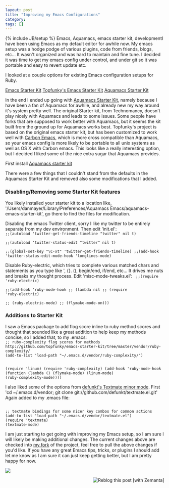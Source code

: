 ```yaml
---
layout: post
title: "Improving my Emacs Configurations"
category:
tags: []
---
```

{% include JB/setup %}
Emacs, Aquamacs, emacs starter kit, developmentI have been using Emacs as my default editor for awhile now. My emacs setup was a hodge podge of various plugins, code from friends, blogs, etc... It wasn't organized and was hard to maintain and fine tune. I decided it was time to get my emacs config under control, and under git so it was portable and easy to revert update etc.

I looked at a couple options for existing Emacs configuration setups for Ruby.

<a href="http://github.com/technomancy/emacs-starter-kit">Emacs Starter Kit</a>
<a href="http://github.com/topfunky/emacs-starter-kit">Topfunky's Emacs Starter Kit</a>
<a href="http://github.com/walter/aquamacs-emacs-starter-kit">Aquamacs Starter Kit</a>

In the end I ended up going with <a href="http://github.com/walter/aquamacs-emacs-starter-kit">Aquamacs Starter Kit</a>, namely because I have been a fan of Aquamacs for awhile, and already new my way around it's system pretty well. The original Starter kit, from Technomancy, doesn't play nicely with Aquamacs and leads to some issues. Some people have forks that are supposed to work better with Aquamacs, but it seems the kit built from the ground up for Aquamacs works best. Topfunky's project is based on the original emacs starter kit, but has been customized to work well with <a href="http://www.apple.com/downloads/macosx/unix_open_source/carbonemacspackage.html">Carbon Emacs</a>, which is more cross compatible than Aquamacs, so your emacs config is more likely to be portable to all unix systems as well as OS X with Carbon emacs. This looks like a really interesting option, but I decided I liked some of the nice extra sugar that Aquamacs provides. 

First install <a href="http://github.com/walter/aquamacs-emacs-starter-kit">Aquamacs starter kit</a>

There were a few things that I couldn't stand from the defaults in the Aquamacs Starter Kit and removed also some modifications that I added. 

<h3>Disabling/Removing some Starter Kit features</h3>

You likely installed your starter kit to a location like, '/Users/danmayer/Library/Preferences/Aquamacs Emacs/aquamacs-emacs-starter-kit', go there to find the files for modification. 

Disabling the emacs Twitter client, sorry I like my twitter to be entirely separate from my dev environment. 
Then edit 'init.el':
<code>
;;(autoload 'twitter-get-friends-timeline "twitter" nil t)	
;;(autoload 'twitter-status-edit "twitter" nil t)	
;;(global-set-key "\C-xt" 'twitter-get-friends-timeline)
;;(add-hook 'twitter-status-edit-mode-hook 'longlines-mode)
</code>


Disable Ruby-electric, which tries to complete various matched chars and statements as you type like ', {}. (), begin/end, if/end, etc... It drives me nuts and breaks my thought process. Edit 'misc-mode-tweaks.el':
<code>
;;(require 'ruby-electric)	
;;(add-hook 'ruby-mode-hook
;;          (lambda nil
;;            (require 'ruby-electric)	
;;            (ruby-electric-mode)
;;            (flymake-mode-on)))
</code>

<h3>Additions to Starter Kit</h3>
I saw a Emacs package to add flog score inline to ruby method scores and thought that sounded like a great addition to help keep my methods concise, so I added that, to my .emacs:

<code>
;; ruby-complexity flog scores for methods http://github.com/topfunky/emacs-starter-kit/tree/master/vendor/ruby-complexity/
(add-to-list 'load-path "~/.emacs.d/vendor/ruby-complexity/")

(require 'linum)
(require 'ruby-complexity)
(add-hook 'ruby-mode-hook
	  (function (lambda ()
		      (flymake-mode)
		      (linum-mode)
		      (ruby-complexity-mode))))
</code>

I also liked some of the options from <a href="http://github.com/defunkt/textmate.el">defunkt's Textmate minor mode</a>. First 'cd ~/.emacs.d/vendor; git clone git://github.com/defunkt/textmate.el.git' Again added to my .emacs file:

<code>
;; textmate bindings for some nicer key combos for common actions
(add-to-list 'load-path "~/.emacs.d/vendor/textmate.el")
(require 'textmate)
(textmate-mode)
</code>

I am just starting to get going with improving my Emacs setup, so I am sure I will likely be making additional changes. The current changes above are checked into <a href="http://github.com/danmayer/aquamacs-emacs-starter-kit">my fork</a> of the project, feel free to pull the above changes if you'd like. If you have any great Emacs tips, tricks, or plugins I should add let me know as I am sure it can just keep getting better, but I am pretty happy for now.

<a href="http://www.mayerdan.com/custom_aquamacs.jpg"><img src="http://www.mayerdan.com/custom_aquamacs_sm.jpg"></a>



<div class="zemanta-pixie" style="margin-top:10px;height:15px"><a class="zemanta-pixie-a" href="http://reblog.zemanta.com/zemified/e37199cb-1e97-43c9-82a8-909a8342131f/" title="Reblog this post [with Zemanta]"><img class="zemanta-pixie-img" src="http://img.zemanta.com/reblog_e.png?x-id=e37199cb-1e97-43c9-82a8-909a8342131f" alt="Reblog this post [with Zemanta]" style="border:none;float:right"></a><span class="zem-script more-related pretty-attribution"><script type="text/javascript" src="http://static.zemanta.com/readside/loader.js" defer="defer"></script></span></div>